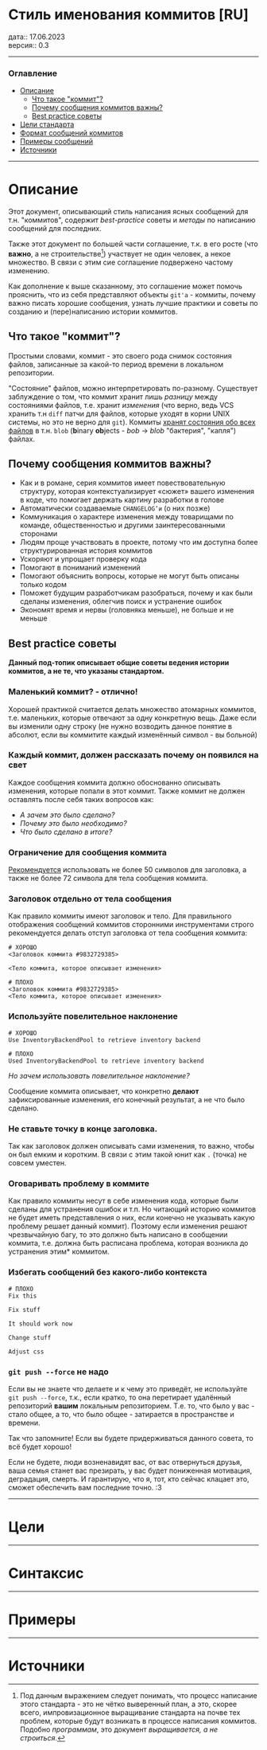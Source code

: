 # Стиль именования коммитов \[RU]

дата:: 17.06.2023\
версия:: 0.3

---

### Оглавление

- [Описание](#Описание)
	- [Что такое "коммит"?](#what-is-commit)
	- [Почему сообщения коммитов важны?](#why-is-important)
	- [Best practice советы](#best-practice)
- [Цели стандарта](#Цели)
- [Формат сообщений коммитов](#Синтаксис)
- [Примеры сообщений](#Примеры)
- [Источники](#Источники)

---

<h1 id="Описание">Описание</h1>

Этот документ, описывающий стиль написания ясных сообщений для т.н. "коммитов", содержит _best-practice_ советы и _методы_ по написанию сообщений для последних.

Также этот документ по большей части соглашение, т.к. в его росте (что **важно**, а не строительстве[^1]) участвует не один человек, а некое множество. В связи с этим сие соглашение подвержено частому изменению.

Как дополнение к выше сказанному, это соглашение может помочь прояснить, что из себя представляют объекты `git'a` - коммиты, почему важно писать хорошие сообщения, узнать лучшие практики и советы по созданию и (пере)написанию истории коммитов.

<h2 id="what-is-commit">Что такое "коммит"?</h2>

Простыми словами, коммит - это своего рода снимок состояния файлов, записанные за какой-то период времени в локальном репозитории.

"Состояние" файлов, можно интерпретировать по-разному. Существует заблуждение о том, что коммит хранит лишь _разницу_ между состояниями файлов, т.е. хранит _изменения_ (что верно, ведь VCS хранить т.н `diff` патчи для файлов, которые уходят в корни UNIX системы, но это не верно для `git`). Коммиты [хранят состояния обо всех файлов](https://git-scm.com/book/ru/v2/Git-%D0%B8%D0%B7%D0%BD%D1%83%D1%82%D1%80%D0%B8-%D0%9E%D0%B1%D1%8A%D0%B5%D0%BA%D1%82%D1%8B-Git) в т.н. `blob` (**b**inary **ob**jects - _bob_ -> _blob_ "бактерия", "капля") файлах.

<h2 id="why-is-important">Почему сообщения коммитов важны?</h2>

- Как и в романе, серия коммитов имеет повествовательную структуру, которая контекстуализирует «сюжет» вашего изменения в коде, что помогает держать картину разработки в голове
- Автоматически создаваемые `CHANGELOG’и` (о них позже)
- Коммуникация о характере изменения между товарищами по команде, общественностью и другими заинтересованными сторонами
- Людям проще участвовать в проекте, потому что им доступна более структурированная история коммитов
- Ускоряют и упрощает проверку кода
- Помогают в пониманий изменений
- Помогают объяснить вопросы, которые не могут быть описаны только кодом
- Поможет будущим разработчикам разобраться, почему и как были сделаны изменения, облегчив поиск и устранение ошибок
- Экономят время и нервы (головняка меньше), не больше и не меньше

<h2 id="best-practice">Best practice советы</h2>

**Данный под-топик описывает общие советы ведения истории коммитов, а не те, что указаны стандартом.**

### Маленький коммит? - отлично!

Хорошей практикой считается делать множество атомарных коммитов, т.е. маленьких, которые отвечают за одну конкретную вещь. Даже если вы изменили одну строку (не нужно возводить данное понятие в абсолют, если вы коммитите каждый изменённый символ - вы больной)

### Каждый коммит, должен рассказать почему он появился на свет

Каждое сообщения коммита должно обоснованно описывать изменения, которые попали в этот коммит. Также коммит не должен оставлять после себя таких вопросов как: 
- *А зачем это было сделано?*
- *Почему это было необходимо?*
- *Что было сделано в итоге?*

### Ограничение для сообщения коммита

[Рекомендуется](https://git-scm.com/book/ru/v2/%D0%A0%D0%B0%D1%81%D0%BF%D1%80%D0%B5%D0%B4%D0%B5%D0%BB%D1%91%D0%BD%D0%BD%D1%8B%D0%B9-Git-%D0%A3%D1%87%D0%B0%D1%81%D1%82%D0%B8%D0%B5-%D0%B2-%D0%BF%D1%80%D0%BE%D0%B5%D0%BA%D1%82%D0%B5) использовать не более 50 символов для заголовка, а также не более 72 символа для тела сообщения коммита.

### Заголовок отдельно от тела сообщения

Как правило коммиты имеют заголовок и тело. Для правильного отображения сообщений коммитов сторонними инструментами строго рекомендуется делать отступ заголовка от тела сообщения коммита:

```
# ХОРОШО
<Заголовок коммита #9832729385>

<Тело коммита, которое описывает изменения>
```

```
# ПЛОХО
<Заголовок коммита #9832729385>
<Тело коммита, которое описывает изменения>
```

### Используйте повелительное наклонение

```
# ХОРОШО
Use InventoryBackendPool to retrieve inventory backend
```

```
# ПЛОХО
Used InventoryBackendPool to retrieve inventory backend
```

_Но зачем использовать повелительное наклонение?_

Сообщение коммита описывает, что конкретно **делают** зафиксированные изменения, его конечный результат, а не что было сделано.

### Не ставьте точку в конце заголовка.

Так как заголовок должен описывать сами изменения, то важно, чтобы он был емким и коротким. В связи с этим такой юнит как `.` (точка) не совсем уместен.

### Оговаривать проблему в коммите

Как правило коммиты несут в себе изменения кода, которые были сделаны для устранения ошибок и т.п. Но читающий историю коммитов не будет иметь представления о них, если конечно не указывать какую проблему решает данный коммит). Поэтому если изменения решают чрезвычайную багу, то это должно быть написано в сообщении коммита, т.е. должна быть расписана проблема, которая возникла до устранения этим\* коммитом.

### Избегать сообщений без какого-либо контекста

```
# ПЛОХО
Fix this

Fix stuff

It should work now

Change stuff

Adjust css
```

### `git push --force` не надо

Если вы не знаете что делаете и к чему это приведёт, не используйте `git push --force`, т.к., если кратко, то она перетирает удалённый репозиторий **вашим** локальным репозиторием. Т.е. то, что было у вас - стало общее, а то, что было общее - затирается в пространстве и времени.

Так что запомните! Если вы будете придерживаться данного совета, то всё будет хорошо!

Если не будете, люди возненавидят вас, от вас отвернуться друзья, ваша семья станет вас презирать, у вас будет пониженная мотивация, деградация, смерть. И гарантирую, что я, тот, кто сейчас клацает это, сможет обеспечить вам последние точно. :3

---

<h1 id="Цели">Цели</h1>

---

<h1 id="Синтаксис">Синтаксис</h1>

---

<h1 id="Примеры">Примеры</h1>

---

<h1 id="Источники">Источники</h1>

[^1]: Под данным выражением следует понимать, что процесс написание этого стандарта - это не чётко выверенный план, а это, скорее всего, импровизационное выращивание стандарта на почве тех проблем, которые будут возникать в процессе написания коммитов. Подобно _программам_, это документ _выращивается, а не строиться_.

